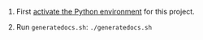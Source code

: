 1. First [activate the Python environment](https://docs.python.org/3/tutorial/venv.html#creating-virtual-environments) for this project.

2. Run `generatedocs.sh`: `./generatedocs.sh`
